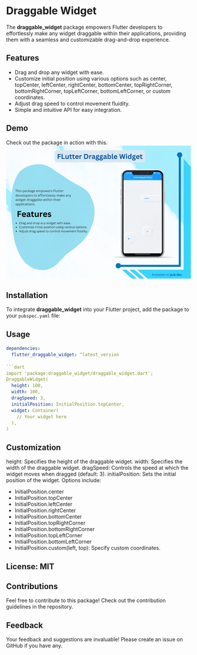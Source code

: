 # Draggable Widget

The **draggable_widget** package empowers Flutter developers to effortlessly make any widget draggable within their applications, providing them with a seamless and customizable drag-and-drop experience.

## Features
- Drag and drop any widget with ease.
- Customize initial position using various options such as center, topCenter, leftCenter, rightCenter, bottomCenter, topRightCorner, bottomRightCorner, topLeftCorner, bottomLeftCorner, or custom coordinates.
- Adjust drag speed to control movement fluidity.
- Simple and intuitive API for easy integration.

## Demo
Check out the package in action with this.
![Preview GIF](demo.gif)

## Installation
To integrate **draggable_widget** into your Flutter project, add the package to your `pubspec.yaml` file:

## Usage
```yaml
dependencies:
  flutter_draggable_widget: ^latest_version

```dart
import 'package:draggable_widget/draggable_widget.dart';
DraggableWidget(
  height: 100,
  width: 100,
  dragSpeed: 3,
  initialPosition: InitialPosition.topCenter,
  widget: Container(
    // Your widget here
  ),
)
```
## Customization
height: Specifies the height of the draggable widget.
width: Specifies the width of the draggable widget.
dragSpeed: Controls the speed at which the widget moves when dragged (default: 3).
initialPosition: Sets the initial position of the widget. Options include:
- InitialPosition.center
- InitialPosition.topCenter
- InitialPosition.leftCenter
- InitialPosition.rightCenter
- InitialPosition.bottomCenter
- InitialPosition.topRightCorner
- InitialPosition.bottomRightCorner
- InitialPosition.topLeftCorner
- InitialPosition.bottomLeftCorner
- InitialPosition.custom(left, top): Specify custom coordinates.


## License: MIT

## Contributions
Feel free to contribute to this package! Check out the contribution guidelines in the repository.

## Feedback
Your feedback and suggestions are invaluable! Please create an issue on GitHub if you have any.
